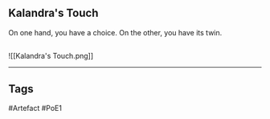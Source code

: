 ## Kalandra's Touch
On one hand, you have a choice.
On the other, you have its twin.
##
![[Kalandra's Touch.png]]

---
## Tags
#Artefact
#PoE1